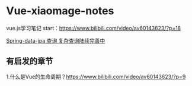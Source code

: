# Vue-xiaomage-notes
vue.js学习笔记
start：https://www.bilibili.com/video/av60143623/?p=18

[Spring-data-jpa 查询  复杂查询陆续完善中](./001.Vue的MVVM模型.md)

## 有启发的章节
1.什么是Vue的生命周期？https://www.bilibili.com/video/av60143623/?p=9
